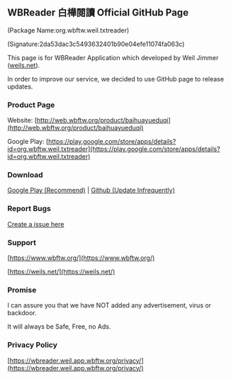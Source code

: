 ## WBReader 白樺閱讀 Official GitHub Page

(Package Name:org.wbftw.weil.txtreader)

(Signature:2da53dac3c5493632401b90e04efe11074fa063c)

This page is for WBReader Application which developed by Weil Jimmer ([weils.net](https://weils.net/)).

In order to improve our service, we decided to use GitHub page to release updates.

### Product Page

Website:
[http://web.wbftw.org/product/baihuayueduqi](http://web.wbftw.org/product/baihuayueduqi)

Google Play:
[https://play.google.com/store/apps/details?id=org.wbftw.weil.txtreader](https://play.google.com/store/apps/details?id=org.wbftw.weil.txtreader)

### Download

[Google Play (Recommend)](https://play.google.com/store/apps/details?id=org.wbftw.weil.txtreader) | [Github (Update Infrequently)](https://github.com/WeilJimmer/WBReader/releases)

### Report Bugs

[Create a issue here](https://github.com/WeilJimmer/WBReader/issues/new)

### Support

[https://www.wbftw.org/](https://www.wbftw.org/)

[https://weils.net/](https://weils.net/)

### Promise

I can assure you that we have NOT added any advertisement, virus or backdoor. 

It will always be Safe, Free, no Ads.

### Privacy Policy

[https://wbreader.weil.app.wbftw.org/privacy/](https://wbreader.weil.app.wbftw.org/privacy/)
